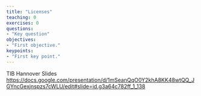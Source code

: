 ```yaml
---
title: "Licenses"
teaching: 0
exercises: 0
questions:
- "Key question"
objectives:
- "First objective."
keypoints:
- "First key point."
---
```


TIB Hannover Slides
https://docs.google.com/presentation/d/1mSeanQqO0Y2khA8KK48wtQQ_JGYncGexjnspzs7cWLU/edit#slide=id.g3a64c782ff_1_138
